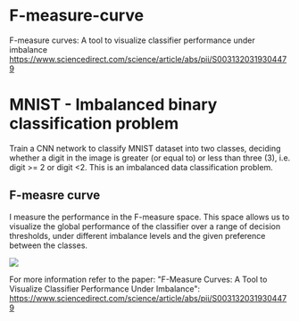 # F-measure-curve
F-measure curves: A tool to visualize classifier performance under imbalance https://www.sciencedirect.com/science/article/abs/pii/S0031320319304479



# MNIST - Imbalanced binary classification problem
Train a CNN network to classify MNIST dataset into two classes, deciding
whether a digit in the image is greater (or equal to) or less than three (3), i.e. digit >= 2 or digit <2.
This is an imbalanced data classification problem.

## F-measre curve
I measure the performance in the F-measure space. This space allows us to visualize the global performance of the classifier over a range of decision thresholds, under different imbalance levels and the given preference between the classes.


<img src="https://render.githubusercontent.com/render/math?math= F_\alpha = \frac{\mbox{TPR}/\alpha}{1/\alpha + \mbox{FPR}/P(+)+\mbox{TPR}-\mbox{FPR}-1} ">

For more information refer to the paper: "F-Measure Curves: A Tool to Visualize Classifier Performance Under Imbalance": https://www.sciencedirect.com/science/article/abs/pii/S0031320319304479
